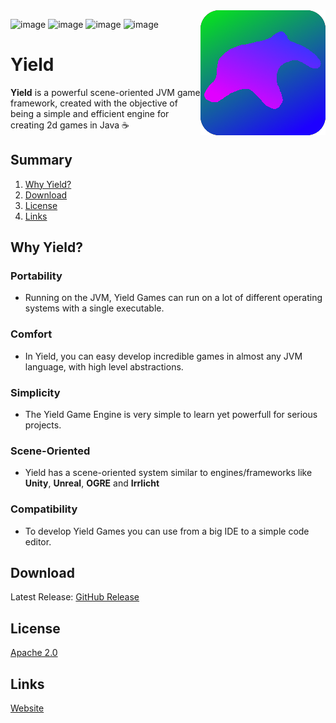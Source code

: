 <img align="right" src="assets/logo/logo.png" height="200" width="200">

![image](https://img.shields.io/github/license/xebisco/YieldEngine?style=flat-square)
![image](https://img.shields.io/github/languages/top/xebisco/YieldEngine?style=flat-square)
![image](https://img.shields.io/github/downloads/xebisco/YieldEngine/total?style=flat-square)
![image](https://img.shields.io/github/contributors/xebisco/yieldengine?style=flat-square)

# Yield
**Yield** is a powerful scene-oriented JVM game framework, created with the objective of being a simple and efficient engine for creating 2d games in Java ☕

## Summary
1. [Why Yield?](#why-yield)
2. [Download](#download)
3. [License](#license)
4. [Links](#links)

## Why Yield?
### Portability
- Running on the JVM, Yield Games can run on a lot of different operating systems with a single executable.

### Comfort
- In Yield, you can easy develop incredible games in almost any JVM language, with high level abstractions.

### Simplicity
- The Yield Game Engine is very simple to learn yet powerfull for serious projects.

### Scene-Oriented
- Yield has a scene-oriented system similar to engines/frameworks like **Unity**, **Unreal**, **OGRE** and **Irrlicht**

### Compatibility
- To develop Yield Games you can use from a big IDE to a simple code editor.

## Download
Latest Release: [GitHub Release](https://github.com/xebisco/YieldEngine/releases/latest) <br>

## License
[Apache 2.0](LICENSE)

## Links
[Website](https://sites.google.com/view/yield-engine)

